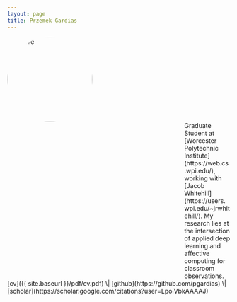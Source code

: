 ```yaml
---
layout: page
title: Przemek Gardias
---
```


<div style="width: 100%">
<div>
	<img src="{{site.url}}/assets/profile.jpg" alt="Profile" style="height: 12rem; width: 12rem; border-radius: 50% 50% 50% 50%;">
</div>
<div style="margin-left: 25rem;" markdown=1>Graduate Student at [Worcester Polytechnic Institute](https://web.cs.wpi.edu/), working with [Jacob Whitehill](https://users.wpi.edu/~jrwhitehill/). My research lies at the intersection of applied deep learning and affective computing for classroom observations.</div>
</div>

<div markdown=1>[cv]({{ site.baseurl }}/pdf/cv.pdf) \| [github](https://github.com/pgardias) \| [scholar](https://scholar.google.com/citations?user=LpoiVbkAAAAJ)</div>
